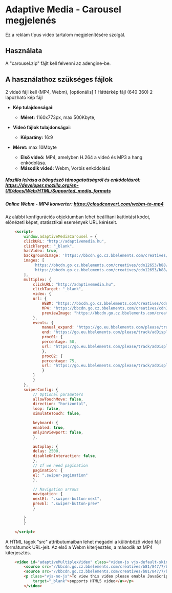 # Adaptive Media - Carousel megjelenés

Ez a reklám típus videó tartalom megjelenítésére szolgál.

## Használata

A "carousel.zip" fájlt kell felvenni az adengine-be.

## A használathoz szükséges fájlok

2 videó fájl kell (MP4, Webm), [optionális]
1 Háttérkép fájl (640 360)
2 lapozható kép fájl

* **Kép tulajdonságai**:
    * **Méret:** 1160x773px, max 500Kbyte,

* **Videó fájlok tulajdonságai**:
    * **Képarány:** 16:9
* **Méret:** max 10Mbyte
    * **Első videó:** MP4, amelyben H.264 a videó és MP3 a hang enkódolása. 
    * **Második videó:** Webm, Vorbis enkódolású

##### Mozilla leírása a böngésző támogatottságról és enkódolásról: https://developer.mozilla.org/en-US/docs/Web/HTML/Supported_media_formats
##### Online Webm - MP4 konverter: https://cloudconvert.com/webm-to-mp4

Az alábbi konfigurációs objektumban lehet beállítani kattintási kódot, előnézeti képet, statisztikai események URL kéréseit.

```html
    <script>
        window.adaptiveMediaCarousel = {
        clickURL: "http://adaptivemedia.hu",
        clickTarget: "_blank",
        hasVideo: true,
        backgroundImage: 'https://bbcdn.go.cz.bbelements.com/creatives/cdn12653/b88/359/5/b883595/extra/avangerbg_minta_03.fw.png',
        images: [
            'https://bbcdn.go.cz.bbelements.com/creatives/cdn12653/b88/359/5/b883595/extra/avangers2_05.fw.png',
            'https://bbcdn.go.cz.bbelements.com/creatives/cdn12653/b88/359/5/b883595/extra/avangers_tanos_06.fw.png'
        ],
        multiplex: {
            clickURL: "http://adaptivemedia.hu",
            clickTarget: "_blank",
            video: {
            url: {
                WEBM: "https://bbcdn.go.cz.bbelements.com/creatives/cdn12653/b88/359/5/b883595/extra/infinitywar.webm",
                MP4: "https://bbcdn.go.cz.bbelements.com/creatives/cdn12653/b88/359/5/b883595/extra/infinitywar.mp4",
                previewImage: "https://bbcdn.go.cz.bbelements.com/creatives/cdn12653/b88/359/5/b883595/extra/maxresdefault1.jpg"
            },
            events: {
                manual_expand: "https://go.eu.bbelements.com/please/track/adDisplay/campaign/196751/plan/769887/banner/824621/bannerType/9/?",
                end: "https://go.eu.bbelements.com/please/track/adDisplay/campaign/196751/plan/769890/banner/824621/bannerType/9/?",
                proc01: {
                percentage: 50,
                url: "https://go.eu.bbelements.com/please/track/adDisplay/campaign/196751/plan/769882/banner/824621/bannerType/9/?"
                },
                proc02: {
                percentage: 75,
                url: "https://go.eu.bbelements.com/please/track/adDisplay/campaign/196751/plan/769884/banner/824621/bannerType/9/?"
                }
            }
            }
        },
        swiperConfig: {
            // Optional parameters
            allowTouchMove: false,        
            direction: "horizontal",
            loop: false,
            simulateTouch: false,

            keyboard: {
            enabled: true,
            onlyInViewport: false,
            },

            autoplay: {
            delay: 2500,
            disableOnInteraction: false,
            },
            // If we need pagination
            pagination: {
            el: ".swiper-pagination"
            },

            // Navigation arrows
            navigation: {
            nextEl: ".swiper-button-next",
            prevEl: ".swiper-button-prev"
            }

        }
        }

    </script>
```

A <source> HTML tagok "src" attributumaiban lehet megadni a különböző videó fájl formátumok URL-jeit. Az első a Webm kiterjesztés, a második az MP4 kiterjesztés.

```html
    <video id="adaptiveMultiplexVideo" class="video-js vjs-default-skin" controls preload="auto" width="100%" height="100%" data-setup='{ "inactivityTimeout": 0 }' webkit-playsinline playsinline>
        <source src="//bbcdn.go.cz.bbelements.com/creatives/b81/847/7/b818477/extra/egyenesen_at.webm" id="adaptiveMultiplexVideoWEBM" type="video/webm" />
        <source src="//bbcdn.go.cz.bbelements.com/creatives/b81/847/7/b818477/extra/egyenesen_at.mp4" id="adaptiveMultiplexVideoMP4" type="video/mp4" />
        <p class="vjs-no-js">To view this video please enable JavaScript, and consider upgrading to a web browser that <a href="http://videojs.com/html5-video-support/"
            target="_blank">supports HTML5 video</a></p>
        </video>
```
